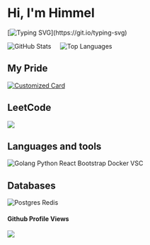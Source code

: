 # Hi, I'm Himmel
[![Typing SVG](https://readme-typing-svg.herokuapp.com?font=Fira+Code&weight=900&size=30&pause=1000&color=81a1c1&repeat=false&random=false&width=470&lines=Backend+Golang+Developer..)](https://git.io/typing-svg)

<div style="display: inline-flex">
    <img src="https://github-readme-stats.vercel.app/api?username=himmel520&rank_icon=github&theme=nord" alt="GitHub Stats" style="margin-right: 20px; "border":0">
    <img src="https://github-readme-stats.vercel.app/api/top-langs/?username=himmel520&layout=compact&theme=nord" alt="Top Languages">
</div>

<h2>My Pride</h2>
<a href="https://github.com/himmel520/notebook_store">
  <img src="https://github-readme-stats.vercel.app/api/pin/?username=himmel520&repo=notebook_store&theme=nord" alt="Customized Card">
</a>

<h2>LeetCode</h2>
<img src="https://leetcard.jacoblin.cool/himmel520?ext=contest&show_rank=true&theme=nord">

<h2>Languages and tools</h2>
<img src="https://skillicons.dev/icons?i=go,python,react,bootstrap,docker,vscode" alt="Golang Python React Bootstrap Docker VSC">

<h2>Databases</h2>
<img src="https://skillicons.dev/icons?i=postgres,redis" alt="Postgres Redis">

<h4>Github Profile Views</h4>
<img src="https://komarev.com/ghpvc/?username=himmel520&color=182f45">

<!--
**himmel520/himmel520** is a ✨ _special_ ✨ repository because its `README.md` (this file) appears on your GitHub profile.

Here are some ideas to get you started:

- 🔭 I’m currently working on ...
- 🌱 I’m currently learning ...
- 👯 I’m looking to collaborate on ...
- 🤔 I’m looking for help with ...
- 💬 Ask me about ...
- 📫 How to reach me: ...
- 😄 Pronouns: ...
- ⚡ Fun fact: ...
-->
